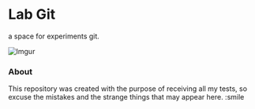 # Lab Git

a space for experiments git.

![Imgur](http://i.imgur.com/lCFTRha.jpg)

### About

This repository was created with the purpose of receiving all my tests, so excuse the mistakes and the strange things that may appear here. :smile